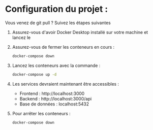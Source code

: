 # Configuration du projet :

Vous venez de git pull ? Suivez les étapes suivantes

1. Assurez-vous d'avoir Docker Desktop installé sur votre machine et lancez le

2. Assurez-vous de fermer les conteneurs en cours :
   ```bash
   docker-compose down
   ```

3. Lancez les conteneurs avec la commande :
   ```bash
   docker-compose up -d
   ```
4. Les services devraient maintenant être accessibles :
   - Frontend : http://localhost:3000
   - Backend : http://localhost:3000/api
   - Base de données : localhost:5432

5. Pour arrêter les conteneurs :
   ```bash
   docker-compose down
   ```
